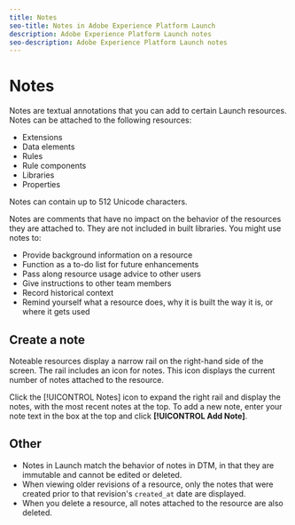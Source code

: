 ```yaml
---
title: Notes
seo-title: Notes in Adobe Experience Platform Launch
description: Adobe Experience Platform Launch notes
seo-description: Adobe Experience Platform Launch notes
---
```


# Notes

Notes are textual annotations that you can add to certain Launch resources.  Notes can be attached to the following resources:

* Extensions
* Data elements
* Rules
* Rule components
* Libraries
* Properties

Notes can contain up to 512 Unicode characters.  

Notes are comments that have no impact on the behavior of the resources they are attached to.  They are not included in built libraries.  You might use notes to:

* Provide background information on a resource
* Function as a to-do list for future enhancements
* Pass along resource usage advice to other users
* Give instructions to other team members
* Record historical context
* Remind yourself what a resource does, why it is built the way it is, or where it gets used

## Create a note

Noteable resources display a narrow rail on the right-hand side of the screen.  The rail includes an icon for notes.  This icon displays the current number of notes attached to the resource.

Click the [!UICONTROL Notes] icon to expand the right rail and display the notes, with the most recent notes at the top.  To add a new note, enter your note text in the box at the top and click **[!UICONTROL Add Note]**.

## Other

* Notes in Launch match the behavior of notes in DTM, in that they are immutable and cannot be edited or deleted.
* When viewing older revisions of a resource, only the notes that were created prior to that revision's `created_at` date are displayed.
* When you delete a resource, all notes attached to the resource are also deleted.
